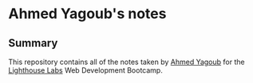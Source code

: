 # Ahmed Yagoub's notes

## Summary 

This repository contains all of the notes taken by [Ahmed Yagoub](https://github.com/ahyagoub40) for the [Lighthouse Labs](https://www.lighthouselabs.ca/) Web Development Bootcamp.